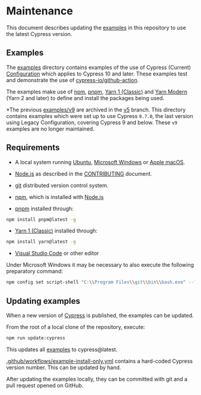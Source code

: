 # Maintenance

This document describes updating the [examples](../examples) in this repository to use the latest Cypress version.

## Examples

The [examples](../examples) directory contains examples of the use of Cypress (Current) [Configuration](https://docs.cypress.io/guides/references/configuration) which applies to Cypress 10 and later. These examples test and demonstrate the use of [cypress-io/github-action](https://github.com/cypress-io/github-action).

The examples make use of [npm](https://www.npmjs.com/), [pnpm](https://pnpm.io/), [Yarn 1 (Classic)](https://classic.yarnpkg.com/) and [Yarn Modern](https://yarnpkg.com/) (Yarn 2 and later) to define and install the packages being used.

*The previous [examples/v9](https://github.com/cypress-io/github-action/tree/v5/examples/v9) are archived in the [v5](https://github.com/cypress-io/github-action/tree/v5/) branch. This directory contains examples which were set up to use Cypress `9.7.0`, the last version using Legacy Configuration, covering Cypress 9 and below. These `v9` examples are no longer maintained.

## Requirements

- A local system running [Ubuntu](https://ubuntu.com/), <!-- markdown-link-check-disable -->[Microsoft Windows](https://www.microsoft.com/windows/)<!-- markdown-link-check-enable --> or [Apple macOS](https://www.apple.com/macos/).

- [Node.js](https://nodejs.org/en/) as described in the [CONTRIBUTING](../CONTRIBUTING.md#requirements) document.

- [git](https://git-scm.com/) distributed version control system.

- [npm](https://www.npmjs.com/), which is installed with [Node.js](https://nodejs.org/)

- [pnpm](https://pnpm.io/) installed through:

```bash
npm install pnpm@latest -g
```

- [Yarn 1 (Classic)](https://classic.yarnpkg.com/) installed through:

```bash
npm install yarn@latest -g
```

- [Visual Studio Code](https://code.visualstudio.com/) or other editor

Under Microsoft Windows it may be necessary to also execute the following preparatory command:

```bash
npm config set script-shell "C:\\Program Files\\git\\bin\\bash.exe" --location user
```

## Updating examples

When a new version of [Cypress](https://docs.cypress.io/guides/references/changelog) is published, the examples can be updated.

From the root of a local clone of the repository, execute:

```bash
npm run update:cypress
```

This updates all [examples](../examples) to cypress@latest.

[.github/workflows/example-install-only.yml](../.github/workflows/example-install-only.yml) contains a hard-coded Cypress version number. This can be updated by hand.

After updating the examples locally, they can be committed with git and a pull request opened on GitHub.
